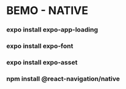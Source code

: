# BEMO - NATIVE

### expo install expo-app-loading

### expo install expo-font

### expo install expo-asset

### npm install @react-navigation/native